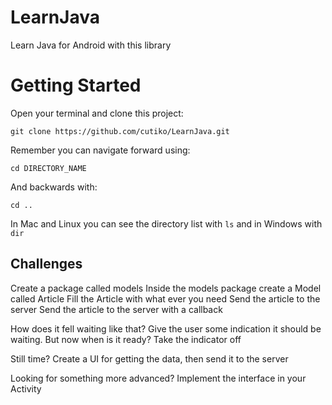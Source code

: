 # LearnJava
Learn Java for Android with this library

# Getting Started
Open your terminal and clone this project:

`git clone https://github.com/cutiko/LearnJava.git`

Remember you can navigate forward using:

`cd DIRECTORY_NAME`

And backwards with:

`cd ..`

In Mac and Linux you can see the directory list with `ls` and in Windows with `dir`

## Challenges

Create a package called models
Inside the models package create a Model called Article
Fill the Article with what ever you need
Send the article to the server
Send the article to the server with a callback

How does it fell waiting like that? Give the user some indication it should be waiting.
But now when is it ready? Take the indicator off

Still time? Create a UI for getting the data, then send it to the server

Looking for something more advanced? Implement the interface in your Activity
